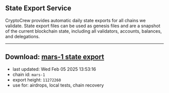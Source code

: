 ## State Export Service
CryptoCrew provides automatic daily state exports for all chains we validate. State export files can be used as genesis files and are a snapshot of the current blockchain state, including all validators, accounts, balances, and delegations.

---
**Download: [mars-1 state export](https://ccv-s3.nbg1.your-objectstorage.com/SERVICE/mars/mars-1_export_11272260.json)**
---

- last updated: Wed Feb 05 2025 13:53:16
- chain id: `mars-1`
- export height: `11272260`
- use for: airdrops, local tests, chain recovery
